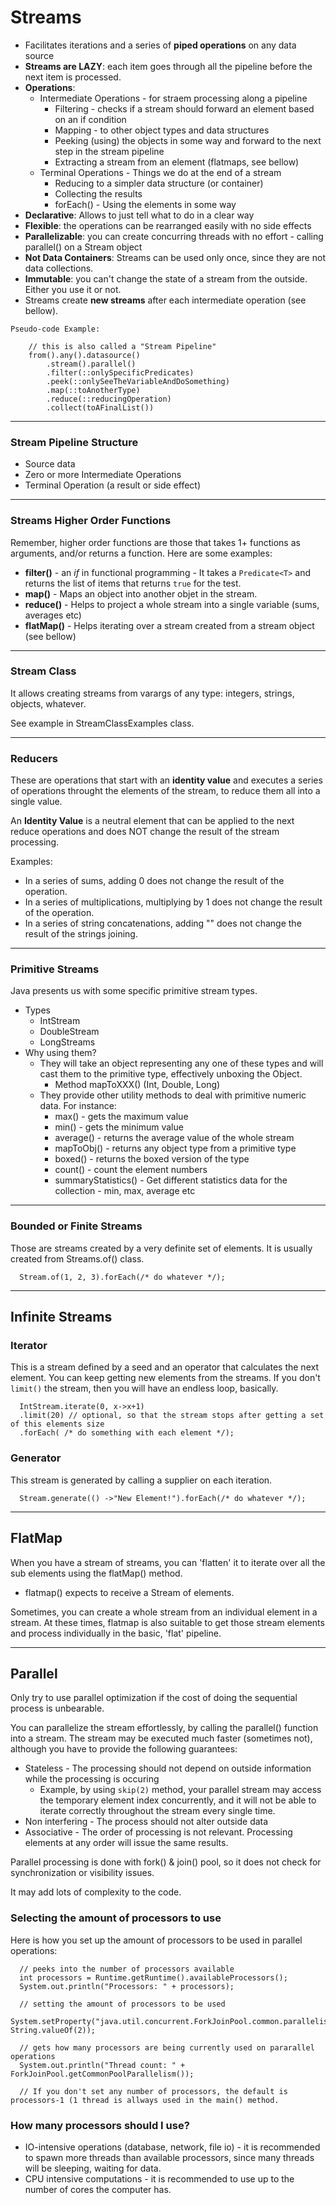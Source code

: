 # Streams

- Facilitates iterations and a series of **piped operations** on any data source
- **Streams are LAZY**: each item goes through all the pipeline before the next item is processed.
- **Operations**:
  - Intermediate Operations - for straem processing along a pipeline
    - Filtering - checks if a stream should forward an element based on an if condition
    - Mapping - to other object types and data structures
    - Peeking (using) the objects in some way and forward to the next step in the stream pipeline
    - Extracting a stream from an element (flatmaps, see bellow)
  - Terminal Operations - Things we do at the end of a stream
    - Reducing to a simpler data structure (or container)
    - Collecting the results
    - forEach() - Using the elements in some way
- **Declarative**: Allows to just tell what to do in a clear way
- **Flexible**: the operations can be rearranged easily with no side effects
- **Parallelizable**: you can create concurring threads with no effort - calling parallel() on a Stream object
- **Not Data Containers**: Streams can be used only once, since they are not data collections.
- **Immutable**: you can't change the state of a stream from the outside. Either you use it or not.
- Streams create **new streams** after each intermediate operation (see bellow).

```
Pseudo-code Example:

    // this is also called a "Stream Pipeline"
    from().any().datasource()
        .stream().parallel()
        .filter(::onlySpecificPredicates)
        .peek(::onlySeeTheVariableAndDoSomething)
        .map(::toAnotherType)
        .reduce(::reducingOperation)
        .collect(toAFinalList())

```

---

### Stream Pipeline Structure

- Source data
- Zero or more Intermediate Operations
- Terminal Operation (a result or side effect)

---

### Streams Higher Order Functions

Remember, higher order functions are those that takes 1+ functions as arguments, and/or returns a function. Here are some examples:

- **filter()** - an *if* in functional programming - It takes a `Predicate<T>` and returns the list of items that returns `true` for the test.
- **map()** - Maps an object into another objet in the stream.
- **reduce()** - Helps to project a whole stream into a single variable (sums, averages etc)
- **flatMap()** - Helps iterating over a stream created from a stream object (see bellow)

---

### Stream Class

It allows creating streams from varargs of any type: integers, strings, objects, whatever.

See example in StreamClassExamples class.

---

### Reducers

These are operations that start with an **identity value** and executes a series of operations throught the elements of the stream, to reduce them all into a single value.

An **Identity Value** is a neutral element that can be applied to the next reduce operations and does NOT change the result of the stream processing.

Examples:

- In a series of sums, adding 0 does not change the result of the operation.
- In a series of multiplications, multiplying by 1 does not change the result of the operation.
- In a series of string concatenations, adding "" does not change the result of the strings joining.

---

### Primitive Streams

Java presents us with some specific primitive stream types.

- Types
  - IntStream
  - DoubleStream
  - LongStreams
- Why using them?
  - They will take an object representing any one of these types and will cast them to the primitive type, effectively unboxing the Object.
    - Method mapToXXX() (Int, Double, Long)
  - They provide other utility methods to deal with primitive numeric data. For instance:
    - max() - gets the maximum value
    - min() - gets the minimum value
    - average() - returns the average value of the whole stream
    - mapToObj() - returns any object type from a primitive type
    - boxed() - returns the boxed version of the type
    - count() - count the element numbers
    - summaryStatistics() - Get different statistics data for the collection - min, max, average etc

---

### Bounded or Finite Streams

Those are streams created by a very definite set of elements.
It is usually created from Streams.of() class.

```
  Stream.of(1, 2, 3).forEach(/* do whatever */);
```

---

## Infinite Streams

### Iterator

This is a stream defined by a seed and an operator that calculates the next element. You can keep getting new elements from the streams.
If you don't `limit()` the stream, then you will have an endless loop, basically.

```
  IntStream.iterate(0, x->x+1)
  .limit(20) // optional, so that the stream stops after getting a set of this elements size
  .forEach( /* do something with each element */);
```

### Generator

This stream is generated by calling a supplier on each iteration.

```
  Stream.generate(() ->"New Element!").forEach(/* do whatever */);
```

---

## FlatMap

When you have a stream of streams, you can 'flatten' it to iterate over all the sub elements using the flatMap() method.

- flatmap() expects to receive a Stream of elements.

Sometimes, you can create a whole stream from an individual element in a stream. At these times, flatmap is also suitable to get those stream elements and process individually in the basic, 'flat' pipeline.

---

## Parallel

Only try to use parallel optimization if the cost of doing the sequential process is unbearable.

You can parallelize the stream effortlessly, by calling the parallel() function into a stream.
The stream may be executed much faster (sometimes not), although you have to provide the following guarantees:
- Stateless - The processing should not depend on outside information while the processing is occuring
  - Example, by using `skip(2)` method, your parallel stream may access the temporary element index concurrently, and it will not be able to iterate correctly throughout the stream every single time.
- Non interfering - The process should not alter outside data 
- Associative - The order of processing is not relevant. Processing elements at any order will issue the same results.

Parallel processing is done with fork() & join() pool, so it does not check for synchronization or visibility issues.

It may add lots of complexity to the code.

### Selecting the amount of processors to use

Here is how you set up the amount of processors to be used in parallel operations:
```
  // peeks into the number of processors available
  int processors = Runtime.getRuntime().availableProcessors();
  System.out.println("Processors: " + processors);
  
  // setting the amount of processors to be used
  System.setProperty("java.util.concurrent.ForkJoinPool.common.parallelism", String.valueOf(2));
  
  // gets how many processors are being currently used on pararallel operations
  System.out.println("Thread count: " + ForkJoinPool.getCommonPoolParallelism());
  
  // If you don't set any number of processors, the default is processors-1 (1 thread is allways used in the main() method.        
```

### How many processors should I use?
- IO-intensive operations (database, network, file io) - it is recommended to spawn more threads than available processors, since many threads will be sleeping, waiting for data.
- CPU intensive computations - it is recommended to use up to the number of cores the computer has. 

